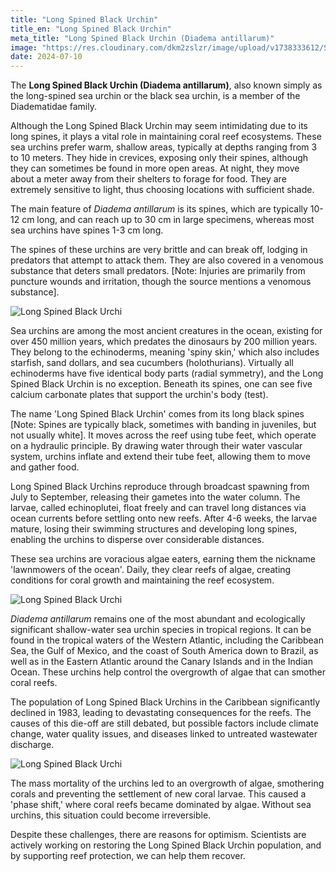 ```yaml
---
title: "Long Spined Black Urchin"
title_en: "Long Spined Black Urchin"
meta_title: "Long Spined Black Urchin (Diadema antillarum)"
image: "https://res.cloudinary.com/dkm2zslzr/image/upload/v1738333612/Sea_Urchin_3096x1740_p0ieod.png"
date: 2024-07-10
---
```


The **Long Spined Black Urchin (Diadema antillarum)**, also known simply as the long-spined sea urchin or the black sea urchin, is a member of the Diadematidae family.

Although the Long Spined Black Urchin may seem intimidating due to its long spines, it plays a vital role in maintaining coral reef ecosystems. These sea urchins prefer warm, shallow areas, typically at depths ranging from 3 to 10 meters. They hide in crevices, exposing only their spines, although they can sometimes be found in more open areas. At night, they move about a meter away from their shelters to forage for food. They are extremely sensitive to light, thus choosing locations with sufficient shade.

The main feature of *Diadema antillarum* is its spines, which are typically 10-12 cm long, and can reach up to 30 cm in large specimens, whereas most sea urchins have spines 1-3 cm long.

The spines of these urchins are very brittle and can break off, lodging in predators that attempt to attack them. They are also covered in a venomous substance that deters small predators. [Note: Injuries are primarily from puncture wounds and irritation, though the source mentions a venomous substance].

![Long Spined Black Urchi](https://res.cloudinary.com/dkm2zslzr/image/upload/v1738333612/Sea_Urchin_1_wv5leq.png "Long Spined Black Urchi")

Sea urchins are among the most ancient creatures in the ocean, existing for over 450 million years, which predates the dinosaurs by 200 million years. They belong to the echinoderms, meaning 'spiny skin,' which also includes starfish, sand dollars, and sea cucumbers (holothurians). Virtually all echinoderms have five identical body parts (radial symmetry), and the Long Spined Black Urchin is no exception. Beneath its spines, one can see five calcium carbonate plates that support the urchin's body (test).

The name 'Long Spined Black Urchin' comes from its long black spines [Note: Spines are typically black, sometimes with banding in juveniles, but not usually white]. It moves across the reef using tube feet, which operate on a hydraulic principle. By drawing water through their water vascular system, urchins inflate and extend their tube feet, allowing them to move and gather food.

Long Spined Black Urchins reproduce through broadcast spawning from July to September, releasing their gametes into the water column. The larvae, called echinoplutei, float freely and can travel long distances via ocean currents before settling onto new reefs. After 4-6 weeks, the larvae mature, losing their swimming structures and developing long spines, enabling the urchins to disperse over considerable distances.

These sea urchins are voracious algae eaters, earning them the nickname 'lawnmowers of the ocean'. Daily, they clear reefs of algae, creating conditions for coral growth and maintaining the reef ecosystem.

![Long Spined Black Urchi](https://res.cloudinary.com/dkm2zslzr/image/upload/v1738333606/Sea_Urchin_2_rr5skd.png "Long Spined Black Urchi")

*Diadema antillarum* remains one of the most abundant and ecologically significant shallow-water sea urchin species in tropical regions. It can be found in the tropical waters of the Western Atlantic, including the Caribbean Sea, the Gulf of Mexico, and the coast of South America down to Brazil, as well as in the Eastern Atlantic around the Canary Islands and in the Indian Ocean. These urchins help control the overgrowth of algae that can smother coral reefs.

The population of Long Spined Black Urchins in the Caribbean significantly declined in 1983, leading to devastating consequences for the reefs. The causes of this die-off are still debated, but possible factors include climate change, water quality issues, and diseases linked to untreated wastewater discharge.

![Long Spined Black Urchi](https://res.cloudinary.com/dkm2zslzr/image/upload/v1738333614/Sea_Urchin_3_tw4buk.png "Long Spined Black Urchi")

The mass mortality of the urchins led to an overgrowth of algae, smothering corals and preventing the settlement of new coral larvae. This caused a 'phase shift,' where coral reefs became dominated by algae. Without sea urchins, this situation could become irreversible.

Despite these challenges, there are reasons for optimism. Scientists are actively working on restoring the Long Spined Black Urchin population, and by supporting reef protection, we can help them recover.